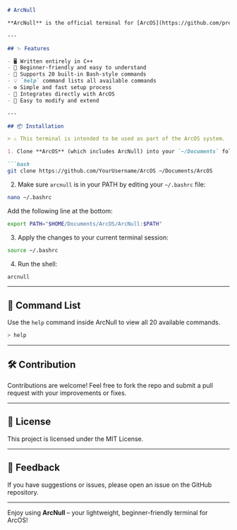 ```markdown
# ArcNull

**ArcNull** is the official terminal for [ArcOS](https://github.com/preclik02/ArcOS), built in **C++** and designed to be beginner-friendly. It uses familiar **Bash-style commands**, making it intuitive and easy to learn for new users.

---

## ✨ Features

- 🖥️ Written entirely in C++
- 🧠 Beginner-friendly and easy to understand
- 📜 Supports 20 built-in Bash-style commands
- 💡 `help` command lists all available commands
- ⚙️ Simple and fast setup process
- 📂 Integrates directly with ArcOS
- 🔧 Easy to modify and extend

---

## 📦 Installation

> ⚠️ This terminal is intended to be used as part of the ArcOS system.

1. Clone **ArcOS** (which includes ArcNull) into your `~/Documents` folder:

```bash
git clone https://github.com/YourUsername/ArcOS ~/Documents/ArcOS
```

2. Make sure `arcnull` is in your PATH by editing your `~/.bashrc` file:

```bash
nano ~/.bashrc
```

Add the following line at the bottom:

```bash
export PATH="$HOME/Documents/ArcOS/ArcNull:$PATH"
```

3. Apply the changes to your current terminal session:

```bash
source ~/.bashrc
```

4. Run the shell:

```bash
arcnull
```

---

## 🧾 Command List

Use the `help` command inside ArcNull to view all 20 available commands.

```bash
> help
```

---

## 🛠️ Contribution

Contributions are welcome! Feel free to fork the repo and submit a pull request with your improvements or fixes.

---

## 📄 License

This project is licensed under the MIT License.

---

## 💬 Feedback

If you have suggestions or issues, please open an issue on the GitHub repository.

---

Enjoy using **ArcNull** – your lightweight, beginner-friendly terminal for ArcOS!
```

